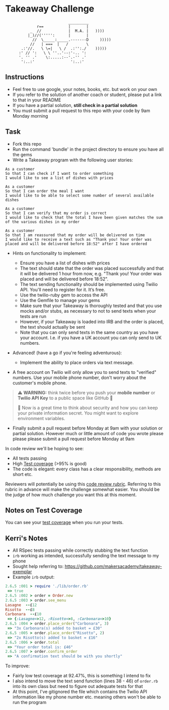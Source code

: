 Takeaway Challenge
==================
```
                            _________
              r==           |       |
           _  //            |  M.A. |   ))))
          |_)//(''''':      |       |
            //  \_____:_____.-------D     )))))
           //   | ===  |   /        \
       .:'//.   \ \=|   \ /  .:'':./    )))))
      :' // ':   \ \ ''..'--:'-.. ':
      '. '' .'    \:.....:--'.-'' .'
       ':..:'                ':..:'

 ```

Instructions
-------

* Feel free to use google, your notes, books, etc. but work on your own
* If you refer to the solution of another coach or student, please put a link to that in your README
* If you have a partial solution, **still check in a partial solution**
* You must submit a pull request to this repo with your code by 9am Monday morning

Task
-----

* Fork this repo
* Run the command 'bundle' in the project directory to ensure you have all the gems
* Write a Takeaway program with the following user stories:

```
As a customer
So that I can check if I want to order something
I would like to see a list of dishes with prices

As a customer
So that I can order the meal I want
I would like to be able to select some number of several available dishes

As a customer
So that I can verify that my order is correct
I would like to check that the total I have been given matches the sum of the various dishes in my order

As a customer
So that I am reassured that my order will be delivered on time
I would like to receive a text such as "Thank you! Your order was placed and will be delivered before 18:52" after I have ordered
```

* Hints on functionality to implement:
  * Ensure you have a list of dishes with prices
  * The text should state that the order was placed successfully and that it will be delivered 1 hour from now, e.g. "Thank you! Your order was placed and will be delivered before 18:52".
  * The text sending functionality should be implemented using Twilio API. You'll need to register for it. It’s free.
  * Use the twilio-ruby gem to access the API
  * Use the Gemfile to manage your gems
  * Make sure that your Takeaway is thoroughly tested and that you use mocks and/or stubs, as necessary to not to send texts when your tests are run
  * However, if your Takeaway is loaded into IRB and the order is placed, the text should actually be sent
  * Note that you can only send texts in the same country as you have your account. I.e. if you have a UK account you can only send to UK numbers.

* Advanced! (have a go if you're feeling adventurous):
  * Implement the ability to place orders via text message.

* A free account on Twilio will only allow you to send texts to "verified" numbers. Use your mobile phone number, don't worry about the customer's mobile phone.

> :warning: **WARNING:** think twice before you push your **mobile number** or **Twilio API Key** to a public space like GitHub :eyes:
>
> :key: Now is a great time to think about security and how you can keep your private information secret. You might want to explore environment variables.

* Finally submit a pull request before Monday at 9am with your solution or partial solution.  However much or little amount of code you wrote please please please submit a pull request before Monday at 9am


In code review we'll be hoping to see:

* All tests passing
* High [Test coverage](https://github.com/makersacademy/course/blob/master/pills/test_coverage.md) (>95% is good)
* The code is elegant: every class has a clear responsibility, methods are short etc.

Reviewers will potentially be using this [code review rubric](docs/review.md).  Referring to this rubric in advance will make the challenge somewhat easier.  You should be the judge of how much challenge you want this at this moment.

Notes on Test Coverage
------------------

You can see your [test coverage](https://github.com/makersacademy/course/blob/master/pills/test_coverage.md) when you run your tests.

Kerri's Notes
------------------
* All RSpec tests passing while correctly stubbing the text function
* `irb` working as intended, successfully sending the text message to my phone
* Sought help referring to: https://github.com/makersacademy/takeaway-exemplar 
* Example `irb` output:
```ruby
2.6.5 :001 > require './lib/order.rb'
 => true 
2.6.5 :002 > order = Order.new
2.6.5 :003 > order.see_menu
Lasagne  --£12
Risotto  --£8
Carbonara  --£10
 => {:Lasagne=>12, :Risotto=>8, :Carbonara=>10} 
2.6.5 :004 > order.place_order("Carbonara", 3)
 => "3x Carbonara(s) added to basket = £30" 
2.6.5 :005 > order.place_order("Risotto", 2)
 => "2x Risotto(s) added to basket = £16" 
2.6.5 :006 > order.total
 => "Your order total is: £46" 
2.6.5 :007 > order.confirm_order
 => "A confirmation text should be with you shortly" 
 ```
To improve: 
* Fairly low test coverage at 92.47%, this is something I intend to fix
* I also intend to move the text send function (lines 38 - 46) of `order.rb` into its own class but need to figure out adequate tests for that 
* At this point, I've gitignored the file which contains the Twilio API information like my phone number etc. meaning others won't be able to run the program



